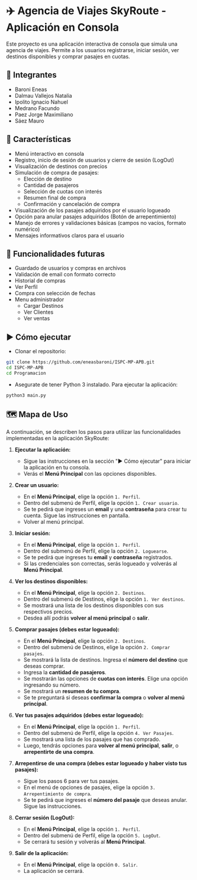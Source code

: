 # ✈️ Agencia de Viajes SkyRoute - Aplicación en Consola

Este proyecto es una aplicación interactiva de consola que simula una agencia de viajes. Permite a los usuarios registrarse, iniciar sesión, ver destinos disponibles y comprar pasajes en cuotas.

## 👥 Integrantes

-   Baroni Eneas
-   Dalmau Vallejos Natalia
-   Ipolito Ignacio Nahuel
-   Medrano Facundo
-   Paez Jorge Maximiliano
-   Sáez Mauro

## 🚀 Características

-   Menú interactivo en consola
-   Registro, inicio de sesión de usuarios y cierre de sesión (LogOut)
-   Visualización de destinos con precios
-   Simulación de compra de pasajes:
    -   Elección de destino
    -   Cantidad de pasajeros
    -   Selección de cuotas con interés
    -   Resumen final de compra
    -   Confirmación y cancelación de compra
-   Visualización de los pasajes adquiridos por el usuario logueado
-   Opción para anular pasajes adquiridos (Botón de arrepentimiento)
-   Manejo de errores y validaciones básicas (campos no vacíos, formato numérico)
-   Mensajes informativos claros para el usuario

## 🔧 Funcionalidades futuras

-   Guardado de usuarios y compras en archivos
-   Validación de email con formato correcto
-   Historial de compras
-   Ver Perfil
-   Compra con selección de fechas
-   Menu administrador
    -   Cargar Destinos
    -   Ver Clientes
    -   Ver ventas

## ▶️ Cómo ejecutar

-   Clonar el repositorio:

```bash
git clone https://github.com/eneasbaroni/ISPC-MP-APB.git
cd ISPC-MP-APB
cd Programacion
```

-   Asegurate de tener Python 3 instalado. Para ejecutar la aplicación:

```bash
python3 main.py
```

## 🗺️ Mapa de Uso

A continuación, se describen los pasos para utilizar las funcionalidades implementadas en la aplicación SkyRoute:

1.  **Ejecutar la aplicación:**

    -   Sigue las instrucciones en la sección "▶️ Cómo ejecutar" para iniciar la aplicación en tu consola.
    -   Verás el **Menú Principal** con las opciones disponibles.

2.  **Crear un usuario:**

    -   En el **Menú Principal**, elige la opción `1. Perfil`.
    -   Dentro del submenú de Perfil, elige la opción `1. Crear usuario`.
    -   Se te pedirá que ingreses un **email** y una **contraseña** para crear tu cuenta. Sigue las instrucciones en pantalla.
    -   Volver al menú principal.

3.  **Iniciar sesión:**

    -   En el **Menú Principal**, elige la opción `1. Perfil`.
    -   Dentro del submenú de Perfil, elige la opción `2. Loguearse`.
    -   Se te pedirá que ingreses tu **email** y **contraseña** registrados.
    -   Si las credenciales son correctas, serás logueado y volverás al **Menú Principal**.

4.  **Ver los destinos disponibles:**

    -   En el **Menú Principal**, elige la opción `2. Destinos`.
    -   Dentro del submenú de Destinos, elige la opción `1. Ver destinos`.
    -   Se mostrará una lista de los destinos disponibles con sus respectivos precios.
    -   Desdea allí podrás **volver al menú principal** o **salir**.

5.  **Comprar pasajes (debes estar logueado):**

    -   En el **Menú Principal**, elige la opción `2. Destinos`.
    -   Dentro del submenú de Destinos, elige la opción `2. Comprar pasajes`.
    -   Se mostrará la lista de destinos. Ingresa el **número del destino** que deseas comprar.
    -   Ingresa la **cantidad de pasajeros**.
    -   Se mostrarán las opciones de **cuotas con interés**. Elige una opción ingresando su número.
    -   Se mostrará un **resumen de tu compra**.
    -   Se te preguntará si deseas **confirmar la compra** o **volver al menú principal**.

6.  **Ver tus pasajes adquiridos (debes estar logueado):**

    -   En el **Menú Principal**, elige la opción `1. Perfil`.
    -   Dentro del submenú de Perfil, elige la opción `4. Ver Pasajes`.
    -   Se mostrará una lista de los pasajes que has comprado.
    -   Luego, tendrás opciones para **volver al menú principal**, **salir**, o **arrepentirte de una compra**.

7.  **Arrepentirse de una compra (debes estar logueado y haber visto tus pasajes):**

    -   Sigue los pasos 6 para ver tus pasajes.
    -   En el menú de opciones de pasajes, elige la opción `3. Arrepentimiento de compra`.
    -   Se te pedirá que ingreses el **número del pasaje** que deseas anular. Sigue las instrucciones.

8.  **Cerrar sesión (LogOut):**

    -   En el **Menú Principal**, elige la opción `1. Perfil`.
    -   Dentro del submenú de Perfil, elige la opción `5. LogOut`.
    -   Se cerrará tu sesión y volverás al **Menú Principal**.

9.  **Salir de la aplicación:**
    -   En el **Menú Principal**, elige la opción `0. Salir`.
    -   La aplicación se cerrará.
